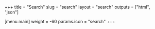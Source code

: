 +++
title = "Search"
slug = "search"
layout = "search"
outputs = ["html", "json"]

[menu.main]
weight = -60
params.icon = "search"
+++
